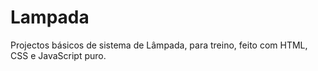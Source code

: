 # Lampada
Projectos básicos de sistema de Lâmpada, para treino, feito com HTML, CSS e JavaScript puro.
